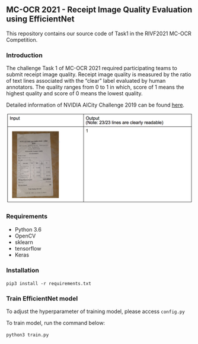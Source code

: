 ## MC-OCR 2021 - Receipt Image Quality Evaluation using EfficientNet

This repository contains our source code of Task1 in the RIVF2021 MC-OCR Competition.

### Introduction

The challenge Task 1 of MC-OCR 2021 required participating teams to submit receipt image quality. Receipt image quality is  measured  by  the  ratio  of text lines associated with the “clear” label evaluated by human  annotators.  The  quality  ranges  from  0  to  1  in  which, score of 1 means the highest quality and score of 0 means the lowest quality.

Detailed information of NVIDIA AICity Challenge 2019 can be found [here](https://rivf2021-mc-ocr.vietnlp.com/).

![overview](overview.png)

### Requirements
- Python 3.6
- OpenCV
- sklearn
- tensorflow
- Keras

### Installation

`pip3 install -r requirements.txt`

### Train EfficientNet model

To adjust the hyperparameter of training model, please access `config.py`

To train model, run the command below:

`python3 train.py`
